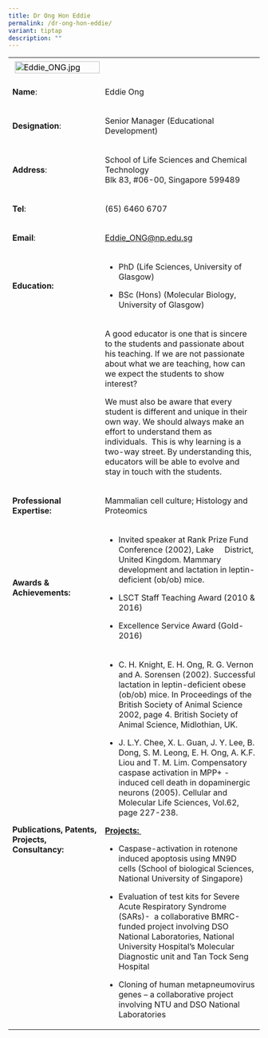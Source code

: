 ```yaml
---
title: Dr Ong Hon Eddie
permalink: /dr-ong-hon-eddie/
variant: tiptap
description: ""
---
```

<table>
<tbody>
<tr>
<td rowspan="1" colspan="1">
<div class="isomer-image-wrapper">
<img style="caret-color: rgb(0, 0, 0); color: rgb(0, 0, 0); font-style: normal; font-variant-caps: normal; font-weight: 400; letter-spacing: normal; orphans: auto; text-align: start; text-indent: 0px; text-transform: none; white-space: normal; widows: auto; word-spacing: 0px; -webkit-text-stroke-width: 0px; text-decoration: none; margin: 5px;" height="auto" width="100%" alt="Eddie_ONG.jpg" src="https://graduation.np.edu.sg/staffdirectory/lsct/PublishingImages/Eddie_ONG.jpg">
</div>
</td>
<td rowspan="1" colspan="1">
<p></p>
</td>
</tr>
<tr>
<td rowspan="1" colspan="1">
<p><strong>Name</strong>:&nbsp;&nbsp;&nbsp;&nbsp;&nbsp;&nbsp;&nbsp;&nbsp;&nbsp;&nbsp;&nbsp;&nbsp;&nbsp;&nbsp;&nbsp;&nbsp;&nbsp;&nbsp;&nbsp;&nbsp;&nbsp;&nbsp;&nbsp;&nbsp;&nbsp;</p>
</td>
<td rowspan="1" colspan="1">
<p>​Eddie Ong</p>
</td>
</tr>
<tr>
<td rowspan="1" colspan="1">
<p>​<strong>Designation</strong>:</p>
</td>
<td rowspan="1" colspan="1">
<p>Senior Manager (Educational Development)</p>
</td>
</tr>
<tr>
<td rowspan="1" colspan="1">
<p><strong>Address</strong>: ​</p>
</td>
<td rowspan="1" colspan="1">
<p>School of Life Sciences and Chemical Technology
<br>Blk 83, #06-00, Singapore 599489​</p>
</td>
</tr>
<tr>
<td rowspan="1" colspan="1">
<p><strong>Tel</strong>: &nbsp;&nbsp;&nbsp; ​</p>
</td>
<td rowspan="1" colspan="1">
<p>(65) 6460 6707</p>
</td>
</tr>
<tr>
<td rowspan="1" colspan="1">
<p><strong>Email</strong>: ​</p>
</td>
<td rowspan="1" colspan="1">
<p><a href="mailto:Eddie_ONG@np.edu.sg" rel="noopener noreferrer nofollow" target="_blank">Eddie_ONG@np.edu.sg</a>
</p>
</td>
</tr>
<tr>
<td rowspan="1" colspan="1">
<p><strong>Education:</strong>
</p>
</td>
<td rowspan="1" colspan="1">
<ul data-tight="true" class="tight">
<li>
<p>PhD (Life Sciences, University of Glasgow)</p>
</li>
<li>
<p>BSc (Hons) (Molecular Biology, University of Glasgow)</p>
</li>
</ul>
</td>
</tr>
<tr>
<td rowspan="1" colspan="1">
<p></p>
</td>
<td rowspan="1" colspan="1">
<p>A good educator is one that is sincere to the students and passionate
about his teaching. If we are not passionate about what we are teaching,
how can we expect the students to show interest?</p>
<p>We must also be aware that every student is different and unique in their
own way. We should always make an effort to understand them as individuals.&nbsp;
This is why learning is a two-way street. By understanding this, educators
will be able to evolve and stay in touch with the students.&nbsp;</p>
</td>
</tr>
<tr>
<td rowspan="1" colspan="1">
<p><strong>Professional Expertise​:</strong>
</p>
</td>
<td rowspan="1" colspan="1">
<p>Mammalian cell culture; Histology and Proteomics</p>
</td>
</tr>
<tr>
<td rowspan="1" colspan="1">
<p><strong>Awards &amp; Achievements​:</strong>
</p>
</td>
<td rowspan="1" colspan="1">
<ul data-tight="true" class="tight">
<li>
<p>​Invited speaker at Rank Prize Fund Conference (2002), Lake&nbsp;&nbsp;&nbsp;&nbsp;
District, United Kingdom. Mammary development and lactation in leptin-deficient
(ob/ob) mice.</p>
</li>
<li>
<p>LSCT Staff Teaching Award (2010 &amp; 2016)</p>
</li>
<li>
<p>​​Excellence Service Award (Gold-2016)&nbsp;</p>
</li>
</ul>
</td>
</tr>
<tr>
<td rowspan="1" colspan="1">
<p><strong>Publications, Patents, Projects, Consultancy:</strong>
</p>
</td>
<td rowspan="1" colspan="1">
<ul data-tight="true" class="tight">
<li>
<p>C. H. Knight, E. H. Ong, R. G. Vernon and A. Sorensen (2002). Successful
lactation in leptin-deficient obese (ob/ob) mice. In Proceedings of the
British Society of Animal Science 2002, page 4. British Society of Animal
Science, Midlothian, UK.</p>
</li>
<li>
<p>J. L.Y. Chee, X. L. Guan, J. Y. Lee, B. Dong, S. M. Leong, E. H. Ong,
A. K.F. Liou and T. M. Lim. Compensatory caspase activation in MPP+ -induced
cell death in dopaminergic neurons (2005). Cellular and Molecular Life
Sciences, Vol.62, page 227-238.</p>
</li>
</ul>
<p></p>
<p><strong><u>Projects:&nbsp;</u></strong>
</p>
<ul data-tight="true" class="tight">
<li>
<p>Caspase-activation in rotenone induced apoptosis using MN9D cells (School
of biological Sciences, National University of Singapore)</p>
</li>
<li>
<p>​Evaluation of test kits for Severe Acute Respiratory Syndrome (SARs)-&nbsp;
a collaborative BMRC-funded project involving DSO National Laboratories,
National University Hospital’s Molecular Diagnostic unit and Tan Tock Seng
Hospital</p>
</li>
<li>
<p>Cloning of human metapneumovirus genes – a collaborative project involving
NTU and DSO National Laboratories</p>
</li>
</ul>
</td>
</tr>
</tbody>
</table>
<p></p>
